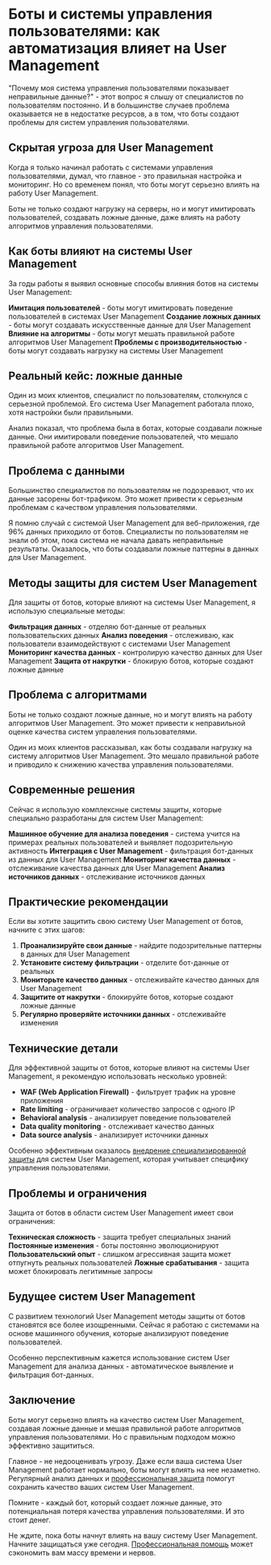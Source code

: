 # Боты и системы управления пользователями: как автоматизация влияет на User Management

"Почему моя система управления пользователями показывает неправильные данные?" - этот вопрос я слышу от специалистов по пользователям постоянно. И в большинстве случаев проблема оказывается не в недостатке ресурсов, а в том, что боты создают проблемы для систем управления пользователями.

## Скрытая угроза для User Management

Когда я только начинал работать с системами управления пользователями, думал, что главное - это правильная настройка и мониторинг. Но со временем понял, что боты могут серьезно влиять на работу User Management.

Боты не только создают нагрузку на серверы, но и могут имитировать пользователей, создавать ложные данные, даже влиять на работу алгоритмов управления пользователями.

## Как боты влияют на системы User Management

За годы работы я выявил основные способы влияния ботов на системы User Management:

**Имитация пользователей** - боты могут имитировать поведение пользователей в системах User Management
**Создание ложных данных** - боты могут создавать искусственные данные для User Management
**Влияние на алгоритмы** - боты могут мешать правильной работе алгоритмов User Management
**Проблемы с производительностью** - боты могут создавать нагрузку на системы User Management

## Реальный кейс: ложные данные

Один из моих клиентов, специалист по пользователям, столкнулся с серьезной проблемой. Его система User Management работала плохо, хотя настройки были правильными.

Анализ показал, что проблема была в ботах, которые создавали ложные данные. Они имитировали поведение пользователей, что мешало правильной работе алгоритмов User Management.

## Проблема с данными

Большинство специалистов по пользователям не подозревают, что их данные засорены бот-трафиком. Это может привести к серьезным проблемам с качеством управления пользователями.

Я помню случай с системой User Management для веб-приложения, где 96% данных приходило от ботов. Специалисты по пользователям не знали об этом, пока система не начала давать неправильные результаты. Оказалось, что боты создавали ложные паттерны в данных для User Management.

## Методы защиты для систем User Management

Для защиты от ботов, которые влияют на системы User Management, я использую специальные методы:

**Фильтрация данных** - отделяю бот-данные от реальных пользовательских данных
**Анализ поведения** - отслеживаю, как пользователи взаимодействуют с системами User Management
**Мониторинг качества данных** - контролирую качество данных для User Management
**Защита от накрутки** - блокирую ботов, которые создают ложные данные

## Проблема с алгоритмами

Боты не только создают ложные данные, но и могут влиять на работу алгоритмов User Management. Это может привести к неправильной оценке качества систем управления пользователями.

Один из моих клиентов рассказывал, как боты создавали нагрузку на систему алгоритмов User Management. Это мешало правильной работе и приводило к снижению качества управления пользователями.

## Современные решения

Сейчас я использую комплексные системы защиты, которые специально разработаны для систем User Management:

**Машинное обучение для анализа поведения** - система учится на примерах реальных пользователей и выявляет подозрительную активность
**Интеграция с User Management** - фильтрация бот-данных из данных для User Management
**Мониторинг качества данных** - отслеживание качества данных для User Management
**Анализ источников данных** - отслеживание источников данных

## Практические рекомендации

Если вы хотите защитить свою систему User Management от ботов, начните с этих шагов:

1. **Проанализируйте свои данные** - найдите подозрительные паттерны в данных для User Management
2. **Установите систему фильтрации** - отделите бот-данные от реальных
3. **Мониторьте качество данных** - отслеживайте качество данных для User Management
4. **Защитите от накрутки** - блокируйте ботов, которые создают ложные данные
5. **Регулярно проверяйте источники данных** - отслеживайте изменения

## Технические детали

Для эффективной защиты от ботов, которые влияют на системы User Management, я рекомендую использовать несколько уровней:

- **WAF (Web Application Firewall)** - фильтрует трафик на уровне приложения
- **Rate limiting** - ограничивает количество запросов с одного IP
- **Behavioral analysis** - анализирует поведение пользователей
- **Data quality monitoring** - отслеживает качество данных
- **Data source analysis** - анализирует источники данных

Особенно эффективным оказалось [внедрение специализированной защиты](https://progaem.com/ustanovka-antibота-usluga-po-zashhite-ot-botов-vashih-sajtов-na-различных-cms-системах.html) для систем User Management, которая учитывает специфику управления пользователями.

## Проблемы и ограничения

Защита от ботов в области систем User Management имеет свои ограничения:

**Техническая сложность** - защита требует специальных знаний
**Постоянные изменения** - боты постоянно эволюционируют
**Пользовательский опыт** - слишком агрессивная защита может отпугнуть реальных пользователей
**Ложные срабатывания** - защита может блокировать легитимные запросы

## Будущее систем User Management

С развитием технологий User Management методы защиты от ботов становятся все более изощренными. Сейчас я работаю с системами на основе машинного обучения, которые анализируют поведение пользователей.

Особенно перспективным кажется использование систем User Management для анализа данных - автоматическое выявление и фильтрация бот-данных.

## Заключение

Боты могут серьезно влиять на качество систем User Management, создавая ложные данные и мешая правильной работе алгоритмов управления пользователями. Но с правильным подходом можно эффективно защититься.

Главное - не недооценивать угрозу. Даже если ваша система User Management работает нормально, боты могут влиять на нее незаметно. Регулярный анализ данных и [профессиональная защита](https://progaem.com/ustanovka-antibота-usluga-po-zashhite-ot-botов-vashih-sajtов-na-различных-cms-системах.html) помогут сохранить качество ваших систем User Management.

Помните - каждый бот, который создает ложные данные, это потенциальная потеря качества управления пользователями. И это стоит денег.

Не ждите, пока боты начнут влиять на вашу систему User Management. Начните защищаться уже сегодня. [Профессиональная помощь](https://progaem.com/ustanovka-antibота-usluga-po-zashhite-ot-botов-vashih-sajtов-na-различных-cms-системах.html) может сэкономить вам массу времени и нервов.
